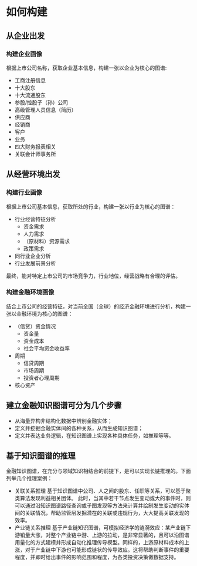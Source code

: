 # 如何构建

## 从企业出发

### 构建企业画像

根据上市公司名称，获取企业基本信息，构建一张以企业为核心的图谱:

- 工商注册信息
- 十大股东
- 十大流通股东
- 参股/控股子（孙）公司
- 高级管理人员信息（简历）
- 供应商
- 经销商
- 客户
- 业务
- 四大财务报表相关
- 关联会计师事务所

## 从经营环境出发

### 构建行业画像

根据上市公司基本信息，获取所处的行业，构建一张以行业为核心的图谱：

- 行业经营特征分析
  - 资金需求
  - 人力需求
  - （原材料）资源需求
  - 政策需求
- 同行业企业分析
- 行业发展前景分析

最终，能对特定上市公司的市场竞争力，行业地位，经营战略有合理的评估。

### 构建金融环境画像

结合上市公司的经营特征，对当前全国（全球）的经济金融环境进行分析，构建一张以金融环境为核心的图谱：

- （信贷）资金情况
  - 资金量
  - 资金成本
  - 社会平均资金收益率
- 周期
  - 信贷周期
  - 市场周期
  - 投资者心理周期
- 核心资产

## 建立金融知识图谱可分为几个步骤

- 从海量异构非结构化数据中辨别金融实体；
- 定义并挖掘金融实体间的各种关系，从而生成知识图谱；
- 定义并表达业务逻辑，在知识图谱上实现各种具体任务，如推理等等。

## 基于知识图谱的推理

金融知识图谱，在充分与领域知识相结合的前提下，是可以实现长链推理的。下面列举几个推理案例：

- 关联关系推理
基于知识图谱中公司、人之间的股东、任职等关系，可以基于聚类算法发现利益相关团体。
此时，当其中若干节点发生变动或大的事件时，则可以通过沿知识图谱路径查询或子图发现等方法来计算并绘制发生变动的实体间的关联情况，帮助监管层发掘潜在的关联或违规行为，大大提高关联发现的效率。
- 产业链关系推理
基于产业链知识图谱，可模拟经济学的涟漪效应：某产业链下游销量大涨，对整个产业链中游、上游的拉动，是非常显著的，且可以沿图谱用量化的方式建模并形成自动化推理传导模型。同样的，上游原材料成本的上涨，对于产业链中下游也可能形成链状的传导效应。这将帮助判断事件的重要程度，并即时给出事件的影响范围和程度，为各类投资决策做数据支持。
